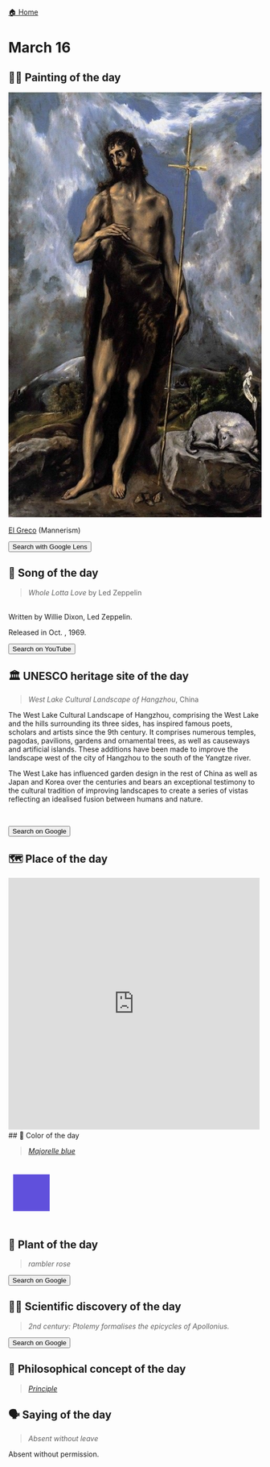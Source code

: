 
[🏠 Home](../../index.md)

# March 16

## 🧑‍🎨 Painting of the day

<img width="600" src="../img/El_Greco_7.jpg">

[El Greco](http://en.wikipedia.org/wiki/El_Greco) (Mannerism)

<button class="btn btn-success"
onclick=" window.open('https://lens.google.com/uploadbyurl?url=https://iretes.github.io/one-a-day/data/img/El_Greco_7.jpg','_blank')">
Search with Google Lens
</button>

## 🎼 Song of the day

> *Whole Lotta Love*
by Led Zeppelin

<br />Written by Willie Dixon, Led Zeppelin.

Released in Oct. , 1969.

<button class="btn btn-success"
onclick=" window.open('http://www.youtube.com/search?q=Whole Lotta Love by Led Zeppelin','_blank')">
Search on YouTube
</button>

## 🏛️ UNESCO heritage site of the day

> *West Lake Cultural Landscape of Hangzhou*, China

<p>The West Lake Cultural Landscape of Hangzhou, comprising the West Lake and the hills surrounding its three sides, has inspired famous poets, scholars and artists since the 9th century. It comprises numerous temples, pagodas, pavilions, gardens and ornamental trees, as well as causeways and artificial islands. These additions have been made to improve the landscape west of the city of Hangzhou to the south of the Yangtze river.</p>
<p>The West Lake has influenced garden design in the rest of China as well as Japan and Korea over the centuries and bears an exceptional testimony to the cultural tradition of improving landscapes to create a series of vistas reflecting an idealised fusion between humans and nature.</p>
<p> </p>

<button class="btn btn-success"
onclick=" window.open('http://www.google.com/search?q=West Lake Cultural Landscape of Hangzhou','_blank')">
Search on Google
</button>

## 🗺️ Place of the day

<iframe
src="https://www.mapcrunch.com"
name="mapcrunch"
width="500"
height="500"
allowTransparency="true"
scrolling="no"
frameborder="0"
>
</iframe>
## 🎨 Color of the day

> *[Majorelle blue](https://en.wikipedia.org/wiki/Majorelle_Blue)*

<div style="color:#6050DC; font-size: 100px;">&#9632;</div>

## 🌿 Plant of the day

> *rambler rose*

<button class="btn btn-success"
onclick=" window.open('http://www.google.com/search?q=rambler rose','_blank')">
Search on Google
</button>

## 🧑‍🔬 Scientific discovery of the day

> *2nd century: Ptolemy formalises the epicycles of Apollonius.*

<button class="btn btn-success"
onclick=" window.open('http://www.google.com/search?q=2nd century: Ptolemy formalises the epicycles of Apollonius.','_blank')"> 
Search on Google
</button>

## 💭 Philosophical concept of the day

> *[Principle](https://en.wikipedia.org/wiki/Principle)*

## 🗣️ Saying of the day

> *Absent without leave*

Absent without permission.
